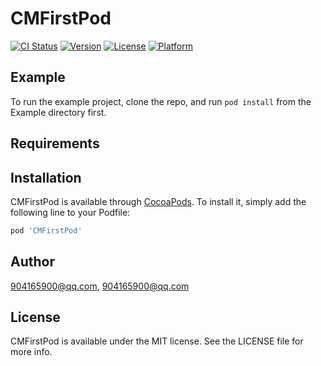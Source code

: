 # CMFirstPod

[![CI Status](https://img.shields.io/travis/904165900@qq.com/CMFirstPod.svg?style=flat)](https://travis-ci.org/904165900@qq.com/CMFirstPod)
[![Version](https://img.shields.io/cocoapods/v/CMFirstPod.svg?style=flat)](https://cocoapods.org/pods/CMFirstPod)
[![License](https://img.shields.io/cocoapods/l/CMFirstPod.svg?style=flat)](https://cocoapods.org/pods/CMFirstPod)
[![Platform](https://img.shields.io/cocoapods/p/CMFirstPod.svg?style=flat)](https://cocoapods.org/pods/CMFirstPod)

## Example

To run the example project, clone the repo, and run `pod install` from the Example directory first.

## Requirements

## Installation

CMFirstPod is available through [CocoaPods](https://cocoapods.org). To install
it, simply add the following line to your Podfile:

```ruby
pod 'CMFirstPod'
```

## Author

904165900@qq.com, 904165900@qq.com

## License

CMFirstPod is available under the MIT license. See the LICENSE file for more info.
